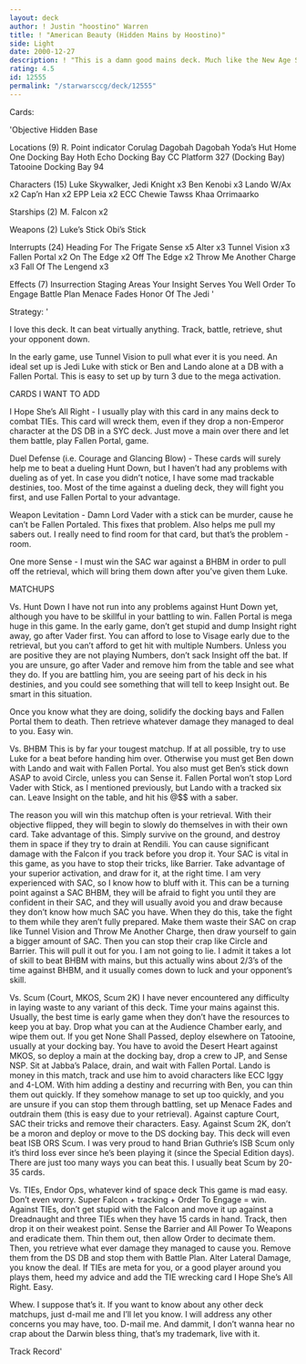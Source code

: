```yaml
---
layout: deck
author: ! Justin "hoostino" Warren
title: ! "American Beauty (Hidden Mains by Hoostino)"
side: Light
date: 2000-12-27
description: ! "This is a damn good mains deck. Much like the New Age Soul Reaver deck I posted, but no Revos this time."
rating: 4.5
id: 12555
permalink: "/starwarsccg/deck/12555"
---
```

Cards: 

'Objective
Hidden Base

Locations (9)
R. Point
indicator
Corulag
Dagobah
Dagobah Yoda’s Hut
Home One Docking Bay
Hoth Echo Docking Bay
CC Platform 327 (Docking Bay)
Tatooine Docking Bay 94

Characters (15)
Luke Skywalker, Jedi Knight x3
Ben Kenobi x3
Lando W/Ax x2
Cap’n Han x2
EPP Leia x2
ECC Chewie
Tawss Khaa
Orrimaarko

Starships (2)
M. Falcon x2

Weapons (2)
Luke’s Stick
Obi’s Stick

Interrupts (24)
Heading For The Frigate
Sense x5
Alter x3
Tunnel Vision x3
Fallen Portal x2
On The Edge x2
Off The Edge x2
Throw Me Another Charge x3
Fall Of The Lengend x3

Effects (7)
Insurrection
Staging Areas
Your Insight Serves You Well
Order To Engage
Battle Plan
Menace Fades
Honor Of The Jedi
'

Strategy: '

 
I love this deck. It can beat virtually anything. Track, battle, retrieve, shut your opponent down.

In the early game, use Tunnel Vision to pull what ever it is you need. An ideal set up is Jedi Luke with stick or Ben and Lando alone at a DB with a Fallen Portal. This is easy to set up by turn 3 due to the mega activation.


CARDS I WANT TO ADD 

I Hope She’s All Right - I usually play with this card in any mains deck to combat TIEs. This card will wreck them, even if they drop a non-Emperor character at the DS DB in a SYC deck. Just move a main over there and let them battle, play Fallen Portal, game.


Duel Defense (i.e. Courage and Glancing Blow) - These cards will surely help me to beat a dueling Hunt Down, but I haven’t had any problems with dueling as of yet. In case you didn’t notice, I have some mad trackable destinies, too. Most of the time against a dueling deck, they will fight you first, and use Fallen Portal to your advantage.


Weapon Levitation - Damn Lord Vader with a stick can be murder, cause he can’t be Fallen Portaled. This fixes that problem. Also helps me pull my sabers out. I really need to find room for that card, but that’s the problem - room.


One more Sense - I must win the SAC war against a BHBM in order to pull off the retrieval, which will bring them down after you’ve given them Luke.



MATCHUPS 

Vs. Hunt Down 
I have not run into any problems against Hunt Down yet, although you have to be skillful in your battling to win. Fallen Portal is mega huge in this game. In the early game, don’t get stupid and dump Insight right away, go after Vader first. You can afford to lose to Visage early due to the retrieval, but you can’t afford to get hit with multiple Numbers. Unless you are positive they are not playing Numbers, don’t sack Insight off the bat. If you are unsure, go after Vader and remove him from the table and see what they do. If you are battling him, you are seeing part of his deck in his destinies, and you could see something that will tell to keep Insight out. Be smart in this situation.

Once you know what they are doing, solidify the docking bays and Fallen Portal them to death. Then retrieve whatever damage they managed to deal to you. Easy win.


Vs. BHBM 
This is by far your tougest matchup. If at all possible, try to use Luke for a beat before handing him over. Otherwise you must get Ben down with Lando and wait with Fallen Portal. You also must get Ben’s stick down ASAP to avoid Circle, unless you can Sense it. Fallen Portal won’t stop Lord Vader with Stick, as I mentioned previously, but Lando with a tracked six can. Leave Insight on the table, and hit his @$$ with a saber.

The reason you will win this matchup often is your retrieval. With their objective flipped, they will begin to slowly do themselves in with their own card. Take advantage of this. Simply survive on the ground, and destroy them in space if they try to drain at Rendili. You can cause significant damage with the Falcon if you track before you drop it. Your SAC is vital in this game, as you have to stop their tricks, like Barrier. Take advantage of your superior activation, and draw for it, at the right time. I am very experienced with SAC, so I know how to bluff with it. This can be a turning point against a SAC BHBM, they will be afraid to fight you until they are confident in their SAC, and they will usually avoid you and draw because they don’t know how much SAC you have. When they do this, take the fight to them while they aren’t fully prepared. Make them waste their SAC on crap like Tunnel Vision and Throw Me Another Charge, then draw yourself to gain a bigger amount of SAC. Then you can stop their crap like Circle and Barrier. This will pull it out for you. I am not going to lie. I admit it takes a lot of skill to beat BHBM with mains, but this actually wins about 2/3’s of the time against BHBM, and it usually comes down to luck and your opponent’s skill.


Vs. Scum (Court, MKOS, Scum 2K) 
I have never encountered any difficulty in laying waste to any variant of this deck. Time your mains against this. Usually, the best time is early game when they don’t have the resources to keep you at bay. Drop what you can at the Audience Chamber early, and wipe them out. If you get None Shall Passed, deploy elsewhere on Tatooine, usually at your docking bay. You have to avoid the Desert Heart against MKOS, so deploy a main at the docking bay, drop a crew to JP, and Sense NSP. Sit at Jabba’s Palace, drain, and wait with Fallen Portal. Lando is money in this match, track and use him to avoid characters like ECC Iggy and 4-LOM. With him adding a destiny and recurring with Ben, you can thin them out quickly. If they somehow manage to set up too quickly, and you are unsure if you can stop them through battling, set up Menace Fades and outdrain them (this is easy due to your retrieval). Against capture Court, SAC their tricks and remove their characters. Easy. Against Scum 2K, don’t be a moron and deploy or move to the DS docking bay. This deck will even beat ISB ORS Scum. I was very proud to hand Brian Guthrie’s ISB Scum only it’s third loss ever since he’s been playing it (since the Special Edition days). There are just too many ways you can beat this. I usually beat Scum by 20-35 cards.


Vs. TIEs, Endor Ops, whatever kind of space deck 
This game is mad easy. Don’t even worry. Super Falcon + tracking + Order To Engage = win. Against TIEs, don’t get stupid with the Falcon and move it up against a Dreadnaught and three TIEs when they have 15 cards in hand. Track, then drop it on their weakest point. Sense the Barrier and All Power To Weapons and eradicate them. Thin them out, then allow Order to decimate them. Then, you retrieve what ever damage they managed to cause you. Remove them from the DS DB and stop them with Battle Plan. Alter Lateral Damage, you know the deal. If TIEs are meta for you, or a good player around you plays them, heed my advice and add the TIE wrecking card I Hope She’s All Right. Easy.


Whew. I suppose that’s it. If you want to know about any other deck matchups, just d-mail me and I’ll let you know. I will address any other concerns you may have, too. D-mail me. And dammit, I don’t wanna hear no crap about the Darwin bless thing, that’s my trademark, live with it.


Track Record'
